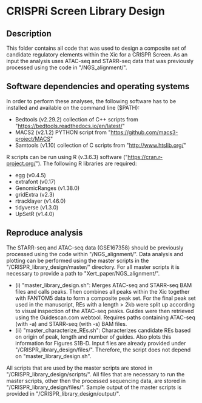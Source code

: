 # CRISPRi Screen Library Design

## Description
This folder contains all code that was used to design a composite set of candidate regulatory elements within the Xic for a CRISPR Screen. As an input the analysis uses ATAC-seq and STARR-seq data that was previously processed using the code in "/NGS_alignment/". 

## Software dependencies and operating systems
In order to perform these analyses, the following software has to be installed and available on the command line ($PATH):
- Bedtools (v2.29.2) collection of C++ scripts from "https://bedtools.readthedocs.io/en/latest/"
- MACS2 (v2.1.2) PYTHON script from "https://github.com/macs3-project/MACS"
- Samtools (v1.10) collection of C scripts from "http://www.htslib.org/"

R scripts can be run using R (v.3.6.3) software ("https://cran.r-project.org/"). The following R libraries are required:
- egg (v0.4.5)
- extrafont (v0.17)
- GenomicRanges (v1.38.0)
- gridExtra (v2.3)
- rtracklayer (v1.46.0)
- tidyverse (v1.3.0)
- UpSetR (v1.4.0)


## Reproduce analysis
The STARR-seq and ATAC-seq data (GSE167358) should be previously processed using the code within "/NGS_alignment/". Data analysis and plotting can be performed using the master scripts in the "/CRISPR_library_design/master/" directory. For all master scripts it is necessary to provide a path to "Xert_paper/NGS_alignment/".

- (i)   "master_library_design.sh":  Merges ATAC-seq and STARR-seq BAM files and calls peaks. Then combines all peaks within the Xic together with FANTOM5 data to form a composite peak set. For the final peak set used in the manuscript, REs with a length > 2kb were split up according to visual inspection of the ATAC-seq peaks. Guides were then retrieved using the Guidescan.com webtool. Requires paths containing ATAC-seq (with -a) and STARR-seq (with -s) BAM files.
- (ii)  "master_characterize_REs.sh": Characterizes candidate REs based on origin of peak, length and number of guides. Also plots this information for Figures S1B-D. Input files are already provided under "/CRISPR_library_design/files/". Therefore, the script does not depend on "master_library_design.sh".


All scripts that are used by the master scripts are stored in "/CRISPR_library_design/scripts/". All files that are necessary to run the master scripts, other then the processed sequencing data, are stored in "/CRISPR_library_design/files/". Sample output of the master scripts is provided in "/CRISPR_library_design/output/". 
